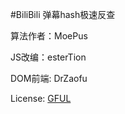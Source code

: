 #BiliBili 弹幕hash极速反查


算法作者：MoePus


JS改编：esterTion


DOM前端: DrZaofu

License: [GFUL](https://www.cnbeining.com/gful-go-fuck-yourself-license-version-1/)
